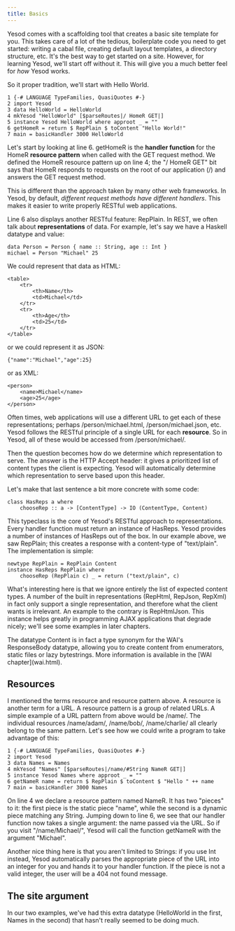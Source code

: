 ```yaml
---
title: Basics
---
```

Yesod comes with a scaffolding tool that creates a basic site template for you. This takes care of a lot of the tedious, boilerplate code you need to get started: writing a cabal file, creating default layout templates, a directory structure, etc. It's the best way to get started on a site. However, for learning Yesod, we'll start off without it. This will give you a much better feel for *how* Yesod works.

So it proper tradition, we'll start with Hello World.

    1 {-# LANGUAGE TypeFamilies, QuasiQuotes #-}
    2 import Yesod
    3 data HelloWorld = HelloWorld
    4 mkYesod "HelloWorld" [$parseRoutes|/ HomeR GET|]
    5 instance Yesod HelloWorld where approot _ = ""
    6 getHomeR = return $ RepPlain $ toContent "Hello World!"
    7 main = basicHandler 3000 HelloWorld

Let's start by looking at line 6. getHomeR is the **handler function** for the HomeR **resource pattern** when called with the GET request method. We defined the HomeR resource pattern up on line 4; the "/ HomeR GET" bit says that HomeR responds to requests on the root of our application (/) and answers the GET request method.

This is different than the approach taken by many other web frameworks. In Yesod, by default, *different request methods have different handlers*. This makes it easier to write properly RESTful web applications.

Line 6 also displays another RESTful feature: RepPlain. In REST, we often talk about **representations** of data. For example, let's say we have a Haskell datatype and value:

    data Person = Person { name :: String, age :: Int }
    michael = Person "Michael" 25

We could represent that data as HTML:

    <table>
        <tr>
            <th>Name</th>
            <td>Michael</td>
        </tr>
        <tr>
            <th>Age</th>
            <td>25</td>
        </tr>
    </table>

or we could represent it as JSON:

    {"name":"Michael","age":25}

or as XML:

    <person>
        <name>Michael</name>
        <age>25</age>
    </person>

Often times, web applications will use a different URL to get each of these representations; perhaps /person/michael.html, /person/michael.json, etc. Yesod follows the RESTful principle of a single URL for each **resource**. So in Yesod, all of these would be accessed from /person/michael/.

Then the question becomes how do we determine *which* representation to serve. The answer is the HTTP Accept header: it gives a prioritized list of content types the client is expecting. Yesod will automatically determine which representation to serve based upon this header.

Let's make that last sentence a bit more concrete with some code:

    class HasReps a where
        chooseRep :: a -> [ContentType] -> IO (ContentType, Content)

This typeclass is the core of Yesod's RESTful approach to representations. Every handler function must return an instance of HasReps. Yesod provides a number of instances of HasReps out of the box. In our example above, we saw RepPlain; this creates a response with a content-type of "text/plain". The implementation is simple:

    newtype RepPlain = RepPlain Content
    instance HasReps RepPlain where
        chooseRep (RepPlain c) _ = return ("text/plain", c)

What's interesting here is that we ignore entirely the list of expected content types. A number of the built in representations (RepHtml, RepJson, RepXml) in fact only support a single representation, and therefore what the client wants is irrelevant. An example to the contrary is RepHtmlJson. This instance helps greatly in programming AJAX applications that degrade nicely; we'll see some examples in later chapters.

<p class="advanced">The datatype Content is in fact a type synonym for the WAI's ResponseBody datatype, allowing you to create content from enumerators, static files or lazy bytestrings. More information is available in the [WAI chapter](wai.html).</p>

## Resources

I mentioned the terms resource and resource pattern above. A resource is another term for a URL. A resource pattern is a group of related URLs. A simple example of a URL pattern from above would be /name/<some name>. The individual resources /name/adam/, /name/bob/, /name/charlie/ all clearly belong to the same pattern. Let's see how we could write a program to take advantage of this:

    1 {-# LANGUAGE TypeFamilies, QuasiQuotes #-}
    2 import Yesod
    3 data Names = Names
    4 mkYesod "Names" [$parseRoutes|/name/#String NameR GET|]
    5 instance Yesod Names where approot _ = ""
    6 getNameR name = return $ RepPlain $ toContent $ "Hello " ++ name
    7 main = basicHandler 3000 Names

On line 4 we declare a resource pattern named NameR. It has two "pieces" to it: the first piece is the static piece "name", while the second is a dynamic piece matching any String. Jumping down to line 6, we see that our handler function now takes a single argument: the name passed via the URL. So if you visit "/name/Michael/", Yesod will call the function getNameR with the argument "Michael".

Another nice thing here is that you aren't limited to Strings: if you use Int instead, Yesod automatically parses the appropriate piece of the URL into an integer for you and hands it to your handler function. If the piece is not a valid integer, the user will be a 404 not found message.

## The site argument

In our two examples, we've had this extra datatype (HelloWorld in the first, Names in the second) that hasn't really seemed to be doing much.
